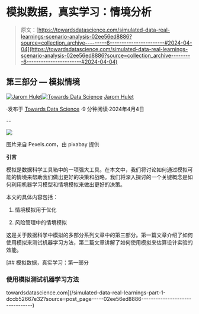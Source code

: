# 模拟数据，真实学习：情境分析

> 原文：[https://towardsdatascience.com/simulated-data-real-learnings-scenario-analysis-02ee56ed8886?source=collection_archive---------6-----------------------#2024-04-04](https://towardsdatascience.com/simulated-data-real-learnings-scenario-analysis-02ee56ed8886?source=collection_archive---------6-----------------------#2024-04-04)

## 第三部分 — 模拟情境

[](https://medium.com/@jarom.hulet?source=post_page---byline--02ee56ed8886--------------------------------)[![Jarom Hulet](../Images/0fdeb1a2df90cccdd8f2f4b84d5e54eb.png)](https://medium.com/@jarom.hulet?source=post_page---byline--02ee56ed8886--------------------------------)[](https://towardsdatascience.com/?source=post_page---byline--02ee56ed8886--------------------------------)[![Towards Data Science](../Images/a6ff2676ffcc0c7aad8aaf1d79379785.png)](https://towardsdatascience.com/?source=post_page---byline--02ee56ed8886--------------------------------) [Jarom Hulet](https://medium.com/@jarom.hulet?source=post_page---byline--02ee56ed8886--------------------------------)

·发布于 [Towards Data Science](https://towardsdatascience.com/?source=post_page---byline--02ee56ed8886--------------------------------) ·9 分钟阅读·2024年4月4日

--

![](../Images/2a7babd3a6c9e74b49c9fb5abb8ff67b.png)

图片来自 Pexels.com，由 pixabay 提供

**引言**

模拟是数据科学工具箱中的一项强大工具。在本文中，我们将讨论如何通过模拟可能的情境来帮助我们做出更好的决策和战略。我们将深入探讨的一个关键概念是如何利用机器学习模型和情境模拟来做出更好的决策。

本文的具体内容包括：

1.  情境模拟用于优化

1.  风险管理中的情境模拟

这是关于数据科学中模拟的多部分系列文章中的第三部分。第一篇文章介绍了如何使用模拟来测试机器学习方法，第二篇文章讲解了如何使用模拟来估算设计实验的效能。

[](/simulated-data-real-learnings-part-1-dccb52667e32?source=post_page-----02ee56ed8886--------------------------------) [## 模拟数据，真实学习：第一部分

### 使用模拟测试机器学习方法

towardsdatascience.com](/simulated-data-real-learnings-part-1-dccb52667e32?source=post_page-----02ee56ed8886--------------------------------)
